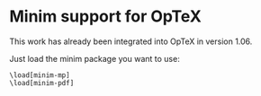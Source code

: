 # Minim support for OpTeX

This work has already been integrated into OpTeX in version 1.06.

Just load the minim package you want to use:

```
\load[minim-mp]
\load[minim-pdf]
```
